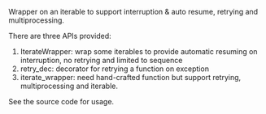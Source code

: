 Wrapper on an iterable to support interruption & auto resume, retrying and multiprocessing.

There are three APIs provided:

1. IterateWrapper: wrap some iterables to provide automatic resuming on interruption, no retrying and limited to sequence
2. retry_dec: decorator for retrying a function on exception
3. iterate_wrapper: need hand-crafted function but support retrying, multiprocessing and iterable.

See the source code for usage.
